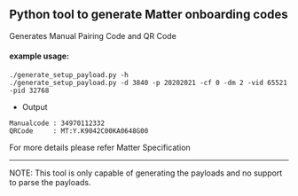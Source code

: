 ## Python tool to generate Matter onboarding codes

Generates Manual Pairing Code and QR Code

#### example usage:

```
./generate_setup_payload.py -h
./generate_setup_payload.py -d 3840 -p 20202021 -cf 0 -dm 2 -vid 65521 -pid 32768
```

-   Output

```
Manualcode : 34970112332
QRCode     : MT:Y.K9042C00KA0648G00
```

For more details please refer Matter Specification

---

NOTE: This tool is only capable of generating the payloads and no support to
parse the payloads.
